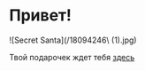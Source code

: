 # Привет!

![Secret Santa](/18094246\ (1).jpg)

Твой подарочек ждет тебя [здесь](https://morshinin.ru)

